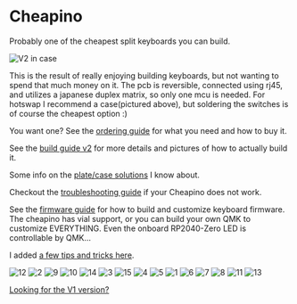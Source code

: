 Cheapino
========

Probably one of the cheapest split keyboards you can build.

![V2 in case](images/cheapino-in-case.jpg)

This is the result of really enjoying building keyboards, 
but not wanting to spend that much money on it. 
The pcb is reversible, connected using rj45, 
and utilizes a japanese duplex matrix, so only one
mcu is needed. For hotswap I recommend a case(pictured above),
but soldering the switches is of course the cheapest option :)

You want one? 
See the [ordering guide](doc/orderingguide.md) for what you need and how to buy it.

See the [build guide v2](doc/buildguide_v2.md) for more details and pictures of how to actually build it.

Some info on the [plate/case solutions](doc/plates_and_cases.md) I know about.

Checkout the [troubleshooting guide](doc/troubleshooting.md) if your Cheapino does not work.

See the [firmware guide](doc/firmware.md) for how to build and customize keyboard firmware.
The cheapino has vial support, or you can build your own QMK to customize EVERYTHING.
Even the onboard RP2040-Zero LED is controllable by QMK...

I added [a few tips and tricks here](doc/tips.md).

![12](images/12.jpg)
![2](images/2.jpg)
![9](images/9.jpg)
![10](images/10.jpg)
![14](images/14.jpg)
![3](images/3.jpg)
![15](images/15.jpg)
![4](images/4.jpg)
![5](images/5.jpg)
![1](images/1.jpg)
![6](images/6.jpg)
![7](images/7.jpg)
![8](images/8.jpg)
![11](images/11.jpg)
![13](images/13.jpg)

[Looking for the V1 version?](doc/v1.md)
